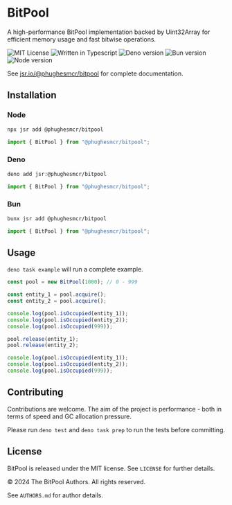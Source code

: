 # BitPool

A high-performance BitPool implementation backed by Uint32Array for efficient memory usage and fast bitwise operations.

<p align="left">
  <img src="https://badgen.net/badge/license/MIT/blue" alt="MIT License" />
  <img src="https://badgen.net/badge/icon/typescript?icon=typescript&label" alt="Written in Typescript">
  <img src="https://img.shields.io/badge/deno-^2.1.0-lightgrey?logo=deno" alt="Deno version" />
  <img src="https://img.shields.io/badge/bun-%5E1.1.0-lightgrey?logo=bun" alt="Bun version" />
  <img src="https://img.shields.io/badge/node-%5E22.0.0-lightgrey?logo=node.js" alt="Node version" />
</p>

See [jsr.io/@phughesmcr/bitpool](https://jsr.io/@phughesmcr/bitpool) for complete documentation.

## Installation

### Node

```bash
npx jsr add @phughesmcr/bitpool
```

```ts
import { BitPool } from "@phughesmcr/bitpool";
```

### Deno

```bash
deno add jsr:@phughesmcr/bitpool
```

```ts
import { BitPool } from "@phughesmcr/bitpool";
```

### Bun

```bash
bunx jsr add @phughesmcr/bitpool
```

```ts
import { BitPool } from "@phughesmcr/bitpool";
```

## Usage

`deno task example` will run a complete example.

```ts
const pool = new BitPool(1000); // 0 - 999

const entity_1 = pool.acquire();
const entity_2 = pool.acquire();

console.log(pool.isOccupied(entity_1));
console.log(pool.isOccupied(entity_2));
console.log(pool.isOccupied(999));

pool.release(entity_1);
pool.release(entity_2);

console.log(pool.isOccupied(entity_1));
console.log(pool.isOccupied(entity_2));
console.log(pool.isOccupied(999));
```

## Contributing

Contributions are welcome. The aim of the project is performance - both in terms of speed and GC allocation pressure.

Please run `deno test` and `deno task prep` to run the tests before committing.

## License

BitPool is released under the MIT license. See `LICENSE` for further details.

&copy; 2024 The BitPool Authors. All rights reserved.

See `AUTHORS.md` for author details.
